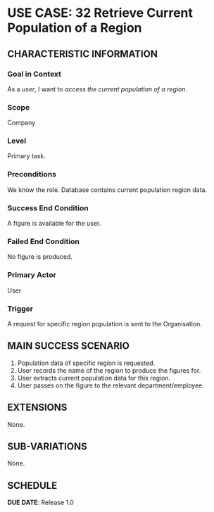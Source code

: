 # USE CASE: 32 Retrieve Current Population of a Region

## CHARACTERISTIC INFORMATION

### Goal in Context

As a *user*, I want to *access the current population of a region*.

### Scope

Company

### Level

Primary task.

### Preconditions

We know the role.  Database contains current population region data.

### Success End Condition

A figure is available for the user.

### Failed End Condition

No figure is produced.

### Primary Actor

User

### Trigger

A request for specific region population is sent to the Organisation.

## MAIN SUCCESS SCENARIO

1. Population data of specific region is requested.
2. User records the name of the region to produce the figures for.
3. User extracts current population data for this region. 
4. User passes on the figure to the relevant department/employee.

## EXTENSIONS

None.

## SUB-VARIATIONS

None.

## SCHEDULE

**DUE DATE**: Release 1.0